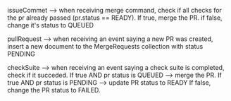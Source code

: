 issueCommet -->
    when receiving merge command, check if all checks for the pr already passed (pr.status == READY). If true, merge the PR. if false, change it's status to QUEUED

pullRequest -->
    when receiving an event saying a new PR was created, insert a new document to the MergeRequests collection with status PENDING

checkSuite -->
    when receiving an event saying a check suite is completed, check if it succeded.
    If true AND pr status is QUEUED --> merge the PR.
    If true AND pr status is PENDING --> update PR status to READY
    If false, change the PR status to FAILED.

